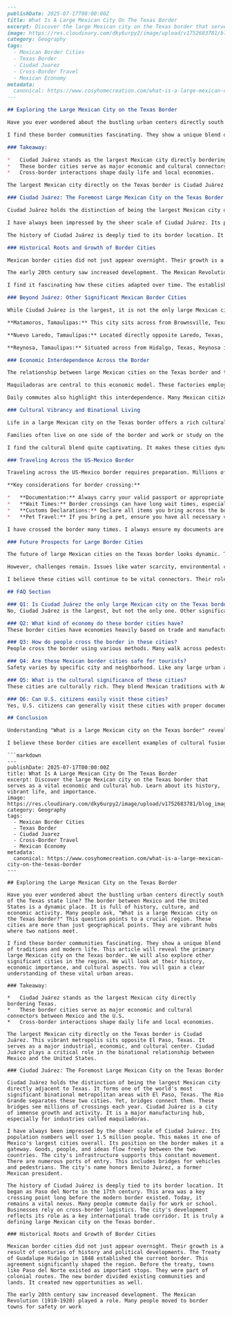 ```markdown
---
publishDate: 2025-07-17T00:00:00Z
title: What Is A Large Mexican City On The Texas Border
excerpt: Discover the large Mexican city on the Texas border that serves as a vital economic and cultural hub. Learn about its history, vibrant life, and importance.
image: https://res.cloudinary.com/dky6urpy2/image/upload/v1752683781/blog_image_1752683781_mb9vra.webp
category: Geography
tags:
  - Mexican Border Cities
  - Texas Border
  - Ciudad Juarez
  - Cross-Border Travel
  - Mexican Economy
metadata:
  canonical: https://www.cosyhomecreation.com/what-is-a-large-mexican-city-on-the-texas-border
---

## Exploring the Large Mexican City on the Texas Border

Have you ever wondered about the bustling urban centers directly south of the Texas state line? The border between Mexico and the United States is a dynamic place. It is full of history, culture, and economic activity. Many people ask, "What is a large Mexican city on the Texas border?" This question points to a crucial region. These cities are more than just geographical points. They are vibrant hubs where two nations meet.

I find these border communities fascinating. They show a unique blend of traditions and modern life. This article will reveal the primary large Mexican city on the Texas border. We will also explore other significant cities in the region. We will look at their history, economic importance, and cultural aspects. You will gain a clear understanding of these vital urban areas.

### Takeaway:

*   Ciudad Juárez stands as the largest Mexican city directly bordering Texas.
*   These border cities serve as major economic and cultural connectors between Mexico and the U.S.
*   Cross-border interactions shape daily life and local economies.

The largest Mexican city directly on the Texas border is Ciudad Juárez. This vibrant metropolis sits opposite El Paso, Texas. It serves as a major industrial, economic, and cultural center. Ciudad Juárez plays a critical role in the binational relationship between Mexico and the United States.

### Ciudad Juárez: The Foremost Large Mexican City on the Texas Border

Ciudad Juárez holds the distinction of being the largest Mexican city directly adjacent to Texas. It forms one of the world's most significant binational metropolitan areas with El Paso, Texas. The Rio Grande separates these two cities. Yet, bridges connect them. These bridges see millions of crossings each year. Ciudad Juárez is a city of immense growth and activity. It is a major manufacturing hub, especially for industries called maquiladoras.

I have always been impressed by the sheer scale of Ciudad Juárez. Its population numbers well over 1.5 million people. This makes it one of Mexico's largest cities overall. Its position on the border makes it a gateway. Goods, people, and ideas flow freely between the two countries. The city's infrastructure supports this constant movement. There are numerous ports of entry. This includes bridges for vehicles and pedestrians. The city's name honors Benito Juárez, a former Mexican president.

The history of Ciudad Juárez is deeply tied to its border location. It began as Paso del Norte in the 17th century. This area was a key crossing point long before the modern border existed. Today, it remains a vital nexus. Many people commute daily for work or school. Businesses rely on cross-border logistics. The city's development reflects its role as a key international trade corridor. It is truly a defining large Mexican city on the Texas border.

### Historical Roots and Growth of Border Cities

Mexican border cities did not just appear overnight. Their growth is a result of centuries of history and political developments. The Treaty of Guadalupe Hidalgo in 1848 established the current border. This agreement significantly shaped the region. Before the treaty, towns like Paso del Norte existed as important stops. They were part of colonial routes. The new border divided existing communities and lands. It created new opportunities as well.

The early 20th century saw increased development. The Mexican Revolution (1910-1920) played a role. Many people moved to border towns for safety or work. Cities like Ciudad Juárez, Matamoros, and Nuevo Laredo grew rapidly. They became centers for commerce and migration. The Prohibition era in the U.S. also boosted these cities. Americans crossed the border for entertainment and alcohol. This further fueled their economic expansion.

I find it fascinating how these cities adapted over time. The establishment of the maquiladora industry in the mid-20th century was a game-changer. These factories import materials duty-free for assembly and then export finished products. This economic model brought jobs and increased populations. It transformed border towns into industrial powerhouses. The proximity to the U.S. market was a huge advantage. This historical context explains why these cities are so large today. Their development is a testament to binational interaction.

### Beyond Juárez: Other Significant Mexican Border Cities

While Ciudad Juárez is the largest, it is not the only large Mexican city on the Texas border. Several other important cities dot the 1,254-mile long Texas-Mexico frontier. Each city has its own unique character and economic importance. They all contribute to the vibrant border region.

**Matamoros, Tamaulipas:** This city sits across from Brownsville, Texas. It is one of Mexico's oldest border cities. Matamoros is a significant industrial and agricultural center. It has a busy port. This port facilitates international trade. Many people cross daily for work or shopping. The city also has historical importance from various conflicts. Its strategic location makes it a key player in the Gulf Coast region.

**Nuevo Laredo, Tamaulipas:** Located directly opposite Laredo, Texas, Nuevo Laredo is the busiest inland port of entry for Mexico. A massive amount of trade flows through this city. Trucks carrying goods constantly move across international bridges. This city thrives on logistics and transportation. It is a vital artery for North American trade. I often think of Nuevo Laredo as the backbone of cross-border commerce due to its sheer volume of goods.

**Reynosa, Tamaulipas:** Situated across from Hidalgo, Texas, Reynosa is another large and rapidly growing city. It is a major hub for the petrochemical industry. It also has a strong presence of maquiladoras. Reynosa's growth has been substantial in recent decades. The city supports a large population and robust economic activity. Its agricultural lands are also important, particularly for cotton and corn. These three cities, along with Juárez, underscore the diversity and scale of the Mexican border urban landscape.

### Economic Interdependence Across the Border

The relationship between large Mexican cities on the Texas border and their U.S. counterparts is highly interdependent. Their economies are intertwined. This creates a unique binational economic zone. Trade is a massive component of this interdependence. Billions of dollars in goods cross the border every day. Mexican cities act as manufacturing centers. Texas cities serve as distribution hubs. This system benefits both nations.

Maquiladoras are central to this economic model. These factories employ millions of Mexican workers. They produce goods for export, primarily to the United States. This provides jobs and drives local economies in Mexico. For U.S. companies, it offers cost-effective manufacturing solutions. The supply chains are deeply integrated. A disruption on one side affects the other. This shows a clear reliance.

Daily commutes also highlight this interdependence. Many Mexican citizens hold jobs in Texas cities. Many U.S. citizens own businesses or invest in Mexican border cities. This daily flow of people strengthens economic ties. It supports diverse local businesses on both sides. This cross-border economic activity is a defining feature of the region. It generates significant wealth and opportunity for both countries.

### Cultural Vibrancy and Binational Living

Life in a large Mexican city on the Texas border offers a rich cultural experience. These cities are melting pots. Mexican traditions blend with American influences. This creates a unique binational culture. You can see this blend everywhere. It is in the food, the music, and the daily conversations. Many residents are bilingual, speaking both Spanish and English fluently. This linguistic skill is a bridge between communities.

Families often live on one side of the border and work or study on the other. This daily movement fosters deep personal connections. Holidays and celebrations are often observed with elements from both cultures. For example, Christmas traditions might include both Mexican posadas and American carols. This cultural exchange enriches the lives of residents. It builds understanding and connection between people.

I find the cultural blend quite captivating. It makes these cities dynamic places to visit. You can experience authentic Mexican cuisine, like tacos al pastor. You might also find American fast-food chains. Music often includes traditional mariachi and modern pop. Art scenes thrive, reflecting the diverse influences. This cultural vibrancy is a direct result of binational living. It makes these large Mexican cities on the Texas border truly unique.

### Traveling Across the US-Mexico Border

Traveling across the US-Mexico border requires preparation. Millions of people make this journey annually. Understanding the process helps. You need proper identification. A passport or a border crossing card is usually required. U.S. citizens can use a passport card for land and sea travel. Mexican citizens need a valid visa or a border crossing card. Customs and Border Protection (CBP) officers manage entries. They ensure safety and proper documentation.

**Key considerations for border crossing:**

*   **Documentation:** Always carry your valid passport or appropriate border crossing card. For U.S. citizens, a SENTRI card can speed up vehicle crossings.
*   **Wait Times:** Border crossings can have long wait times, especially during peak hours. Check online resources for estimated wait times before you travel.
*   **Customs Declarations:** Declare all items you bring across the border. There are limits on certain goods, like alcohol and tobacco.
*   **Pet Travel:** If you bring a pet, ensure you have all necessary veterinary records and permits. For example, [do I need to microchip my dog to cross the border](https://www.cosyhomecreation.com/do-i-need-to-microchip-my-dog-to-cross-the-border)? Yes, pets often need a microchip and current vaccinations.

I have crossed the border many times. I always ensure my documents are ready. Also, planning for potential delays is wise. Many residents in large border cities, like those in any major urban area, think about their home environment. Residents in bustling urban centers, including large border cities, often consider solutions for indoor air quality. They might use a [best air purifier for city apartment](https://cosyhomecreation.com/best-air-purifier-for-city-apartment) to improve their living space. Ensuring clean water is a priority for city residents, and many consider filters for [best sediment filter for city water](https://cosyhomecreation.com/best-sediment-filter-for-city-water) or even a [best whole house water filter for city water](https://cosyhomecreation.com/best-whole-house-water-filter-for-city-water) systems. These choices enhance daily life in any large urban setting.

### Future Prospects for Large Border Cities

The future of large Mexican cities on the Texas border looks dynamic. These cities face both opportunities and challenges. Continued economic integration is a major opportunity. As global trade evolves, their strategic location becomes even more valuable. Efforts to improve infrastructure, like new bridges and roads, will support growth. Investment in technology and skilled labor can attract more high-value industries.

However, challenges remain. Issues like water scarcity, environmental concerns, and urban planning are critical. Rapid population growth puts pressure on resources. Ensuring sustainable development is important. Collaboration between U.S. and Mexican authorities is key to addressing these shared issues. Binational planning efforts can lead to better outcomes for both sides of the border.

I believe these cities will continue to be vital connectors. Their role as cultural and economic bridges will only strengthen. Adaptability is their hallmark. They have overcome many changes in the past. I expect them to continue evolving. They will remain important centers of commerce and culture. The ongoing partnership between Mexico and Texas ensures their continued significance. The future holds promise for these unique binational communities.

## FAQ Section

### Q1: Is Ciudad Juárez the only large Mexican city on the Texas border?
No, Ciudad Juárez is the largest, but not the only one. Other significant large Mexican cities on the Texas border include Matamoros, Nuevo Laredo, and Reynosa. Each of these cities plays an important role in the border region's economy and culture. They serve as major points of entry and trade.

### Q2: What kind of economy do these border cities have?
These border cities have economies heavily based on trade and manufacturing. The maquiladora industry is a major employer. These factories assemble goods for export, often to the U.S. Retail, services, and logistics also thrive due to cross-border traffic. They are highly interdependent with their U.S. counterparts.

### Q3: How do people cross the border in these cities?
People cross the border using various methods. Many walk across pedestrian bridges. Others drive vehicles through international bridges. Commercial trucks use dedicated cargo crossings. Travelers need valid identification, such as passports or border crossing cards. Wait times can vary depending on the specific port of entry and time of day.

### Q4: Are these Mexican border cities safe for tourists?
Safety varies by specific city and neighborhood. Like any large urban area, visitors should exercise caution and be aware of their surroundings. Stick to well-known tourist areas and avoid traveling alone at night. Check current travel advisories from official government sources before your trip. Many visitors enjoy safe and positive experiences.

### Q5: What is the cultural significance of these cities?
These cities are culturally rich. They blend Mexican traditions with American influences. This creates a unique binational identity. You find a mix of languages, cuisines, and customs. Families often have ties on both sides of the border. This continuous cultural exchange strengthens community bonds and traditions.

### Q6: Can U.S. citizens easily visit these cities?
Yes, U.S. citizens can generally visit these cities with proper documentation. A valid U.S. passport or a passport card is required for land crossings. It's advisable to check current travel requirements and advisories before your trip. Most visits are for shopping, dining, or connecting with family and friends.

## Conclusion

Understanding "What is a large Mexican city on the Texas border" reveals a fascinating and crucial region. Ciudad Juárez stands as the most prominent answer. This city, along with others like Matamoros, Nuevo Laredo, and Reynosa, forms a vital part of the North American landscape. These cities are more than just places on a map. They are dynamic centers of culture, economy, and human connection. Their shared history and ongoing interdependence highlight a unique binational relationship.

I believe these border cities are excellent examples of cultural fusion and economic partnership. They demonstrate how two nations can connect and thrive side by side. Visiting these areas offers insights into a unique way of life. If you have the chance, explore these vibrant communities yourself. You will discover their deep history and lively present. Plan your visit today to experience the heart of the U.S.-Mexico border firsthand.
```
```
```markdown
---
publishDate: 2025-07-17T00:00:00Z
title: What Is A Large Mexican City On The Texas Border
excerpt: Discover the large Mexican city on the Texas border that serves as a vital economic and cultural hub. Learn about its history, vibrant life, and importance.
image: https://res.cloudinary.com/dky6urpy2/image/upload/v1752683781/blog_image_1752683781_mb9vra.webp
category: Geography
tags:
  - Mexican Border Cities
  - Texas Border
  - Ciudad Juarez
  - Cross-Border Travel
  - Mexican Economy
metadata:
  canonical: https://www.cosyhomecreation.com/what-is-a-large-mexican-city-on-the-texas-border
---

## Exploring the Large Mexican City on the Texas Border

Have you ever wondered about the bustling urban centers directly south of the Texas state line? The border between Mexico and the United States is a dynamic place. It is full of history, culture, and economic activity. Many people ask, "What is a large Mexican city on the Texas border?" This question points to a crucial region. These cities are more than just geographical points. They are vibrant hubs where two nations meet.

I find these border communities fascinating. They show a unique blend of traditions and modern life. This article will reveal the primary large Mexican city on the Texas border. We will also explore other significant cities in the region. We will look at their history, economic importance, and cultural aspects. You will gain a clear understanding of these vital urban areas.

### Takeaway:

*   Ciudad Juárez stands as the largest Mexican city directly bordering Texas.
*   These border cities serve as major economic and cultural connectors between Mexico and the U.S.
*   Cross-border interactions shape daily life and local economies.

The largest Mexican city directly on the Texas border is Ciudad Juárez. This vibrant metropolis sits opposite El Paso, Texas. It serves as a major industrial, economic, and cultural center. Ciudad Juárez plays a critical role in the binational relationship between Mexico and the United States.

### Ciudad Juárez: The Foremost Large Mexican City on the Texas Border

Ciudad Juárez holds the distinction of being the largest Mexican city directly adjacent to Texas. It forms one of the world's most significant binational metropolitan areas with El Paso, Texas. The Rio Grande separates these two cities. Yet, bridges connect them. These bridges see millions of crossings each year. Ciudad Juárez is a city of immense growth and activity. It is a major manufacturing hub, especially for industries called maquiladoras.

I have always been impressed by the sheer scale of Ciudad Juárez. Its population numbers well over 1.5 million people. This makes it one of Mexico's largest cities overall. Its position on the border makes it a gateway. Goods, people, and ideas flow freely between the two countries. The city's infrastructure supports this constant movement. There are numerous ports of entry. This includes bridges for vehicles and pedestrians. The city's name honors Benito Juárez, a former Mexican president.

The history of Ciudad Juárez is deeply tied to its border location. It began as Paso del Norte in the 17th century. This area was a key crossing point long before the modern border existed. Today, it remains a vital nexus. Many people commute daily for work or school. Businesses rely on cross-border logistics. The city's development reflects its role as a key international trade corridor. It is truly a defining large Mexican city on the Texas border.

### Historical Roots and Growth of Border Cities

Mexican border cities did not just appear overnight. Their growth is a result of centuries of history and political developments. The Treaty of Guadalupe Hidalgo in 1848 established the current border. This agreement significantly shaped the region. Before the treaty, towns like Paso del Norte existed as important stops. They were part of colonial routes. The new border divided existing communities and lands. It created new opportunities as well.

The early 20th century saw increased development. The Mexican Revolution (1910-1920) played a role. Many people moved to border towns for safety or work